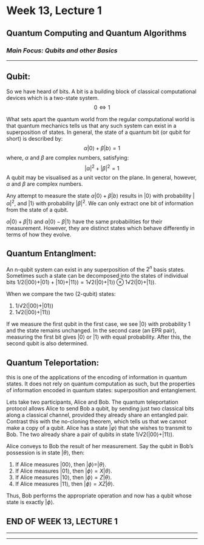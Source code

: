 # **Week 13, Lecture 1**
## **Quantum Computing and Quantum Algorithms**
### _**Main Focus:** Qubits and other Basics_
----

## **Qubit:** 
So we have heard of bits. A bit is a building block of classical computational devices which is a two-state
system. $$0 \iff 1$$

What sets apart the quantum world from the regular computational world is that quantum mechanics tells us that any such system can exist in a superposition of states. In general, the state of a quantum bit (or qubit for short) is described by: 
$$\alpha|0\rangle + \beta|b\rangle = 1$$ 
where, $\alpha$ and $\beta$ are complex numbers, satisfying:
$$|α|^2 + |β|^2 = 1$$
A qubit may be visualised as a unit vector on the plane. In general, however, $\alpha$ and $\beta$ are complex numbers. 

Any attempt to measure the state $\alpha|0\rangle + \beta|b\rangle$ results in $|0\rangle$ with probability $|\alpha|^2$, and $|1\rangle$ with probability $|\beta|^2$. We can only extract one bit of information from the state of a qubit. 

$\alpha|0\rangle + \beta|1\rangle$ and $\alpha|0\rangle − \beta|1\rangle$ have the same probabilities for their measurement. However, they are distinct states which behave differently in terms of how they evolve. 

## **Quantum Entanglment:** 

An n-qubit system can exist in any superposition of the $2^n$ basis states. Sometimes such a state can be decomposed into the states of individual bits
$1/2(|00\rangle + |01\rangle + |10\rangle + |11\rangle) = 1√2(|0\rangle + |1\rangle) \otimes 1√2(|0\rangle + |1\rangle)$. 

When we compare the two (2-qubit) states:
1. $1/√2(|00\rangle + |01\rangle)$
2. $1√2(|00\rangle + |11\rangle)$

If we measure the first qubit in the first case, we see $|0\rangle$ with probability 1 and the state remains unchanged.
In the second case (an EPR pair), measuring the first bit gives $|0\rangle$ or $|1\rangle$ with equal probability. After this, the second qubit is also determined. 

## **Quantum Teleportation:** 
this is one of the applications of the encoding of information in quantum states. It does not rely on quantum computation as such, but the properties of information encoded in quantum states: superposition and entanglement.

Lets take two participants, Alice and Bob. The quantum teleportation protocol allows Alice to send Bob a qubit, by sending just two classical bits along a classical channel, provided they already share an entangled pair. Contrast this with the no-cloning theorem, which tells us that we cannot make a copy of a qubit. Alice has a state $|φ\rangle$ that she wishes to transmit to Bob. The two already share a pair of qubits in state $1/√2 (|00\rangle + |11\rangle)$. 

Alice conveys to Bob the result of her measurement. Say the qubit in Bob’s possession is in state $|θ\rangle$, then: 
1. If Alice measures $|00\rangle$, then $|\phi\rangle = |θ\rangle$.
2. If Alice measures $|01\rangle$, then $|\phi\rangle = X|θ\rangle$.
3. If Alice measures $|10\rangle$, then $|\phi\rangle = Z|θ\rangle$.
4. If Alice measures $|11\rangle$, then $|\phi\rangle = XZ|θ\rangle$. 

Thus, Bob performs the appropriate operation and now has a qubit whose state is exactly $|\phi\rangle$.


## **END OF WEEK 13, LECTURE 1**
-----
-----

